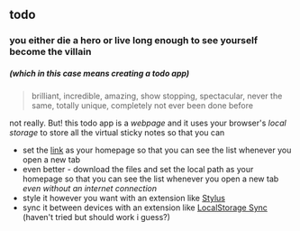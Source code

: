 ## todo
### you either die a hero or live long enough to see yourself become the villain
##### (which in this case means creating a todo app)

> brilliant, incredible, amazing, show stopping, spectacular, never the same, totally unique, completely not ever been done before

not really. But! this todo app is a *webpage* and it uses your browser's *local storage* to store all the virtual sticky notes so that you can
- set the [link](https://nonnullish.github.io/todo/) as your homepage so that you can see the list whenever you open a new tab
- even better - download the files and set the local path as your homepage so that you can see the list whenever you open a new tab *even without an internet connection*
- style it however you want with an extension like [Stylus](https://github.com/openstyles/stylus)
- sync it between devices with an extension like [LocalStorage Sync](https://chrome.google.com/webstore/detail/localstorage-sync/nlgkphpdbpmpdngngdafeggajlblhhko) (haven't tried but should work i guess?)
